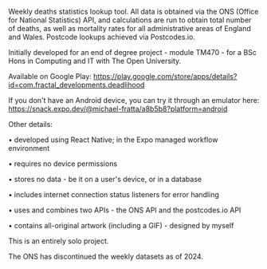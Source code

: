 Weekly deaths statistics lookup tool. All data is obtained via the ONS (Office for National Statistics) API, and calculations are run to obtain total number of deaths, as well as mortality rates for all administrative areas of England and Wales. Postcode lookups achieved via Postcodes.io.

Initially developed for an end of degree project - module TM470 - for a BSc Hons in Computing and IT with The Open University.

Available on Google Play: https://play.google.com/store/apps/details?id=com.fractal_developments.deadlihood

If you don't have an Android device, you can try it through an emulator here: https://snack.expo.dev/@michael-fratta/a8b5b8?platform=android

Other details:

• developed using React Native; in the Expo managed workflow environment

• requires no device permissions

• stores no data - be it on a user's device, or in a database

• includes internet connection status listeners for error handling

• uses and combines two APIs - the ONS API and the postcodes.io API

• contains all-original artwork (including a GIF) - designed by myself

This is an entirely solo project.

The ONS has discontinued the weekly datasets as of 2024.
